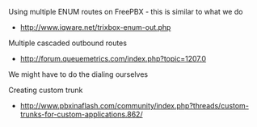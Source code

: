
Using multiple ENUM routes on FreePBX - this is similar to what we do
- http://www.iqware.net/trixbox-enum-out.php


Multiple cascaded outbound routes
- http://forum.queuemetrics.com/index.php?topic=1207.0

We might have to do the dialing ourselves



Creating custom trunk
 - http://www.pbxinaflash.com/community/index.php?threads/custom-trunks-for-custom-applications.862/


